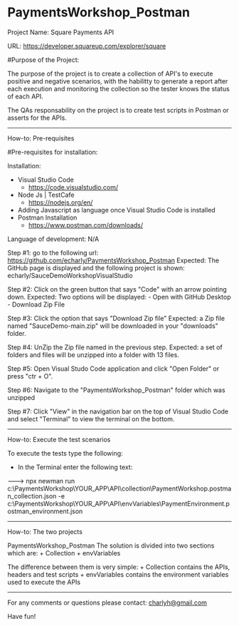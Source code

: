 # PaymentsWorkshop_Postman

Project Name: Square Payments API

URL: https://developer.squareup.com/explorer/square

#Purpose of the Project:

The purpose of the project is to create a collection of API's to execute positive and negative scenarios, with the habilitty to generate a report after each execution and monitoring the collection so the tester knows the status of each API.

The QAs responsability on the project is to create test scripts in Postman or asserts for the APIs.

---------------------------------------------------------------

How-to: Pre-requisites

#Pre-requisites for installation:

Installation:
+ Visual Studio Code
	- https://code.visualstudio.com/
+ Node Js | TestCafe
	- https://nodejs.org/en/
+ Adding Javascript as language once Visual Studio Code is installed
+ Postman Installation 
	- https://www.postman.com/downloads/
	
Language of development: N/A

Step #1: go to the following url: https://github.com/echarly/PaymentsWorkshop_Postman
	Expected: The GitHub page is displayed and the following project is shown: 
	echarly/SauceDemoWorkshopVisualStudio
	
Step #2: Click on the green button that says "Code" with an arrow pointing down.
	Expected: Two options will be displayed:
				- Open with GitHub Desktop
				- Download Zip File

Step #3: Click the option that says "Download Zip file"
	Expected: a Zip file named "SauceDemo-main.zip" will be downloaded in your "downloads" folder.
	
Step #4: UnZip the Zip file named in the previous step. 
	Expected: a set of folders and files will be unzipped into a folder with 13 files.
	
Step #5: Open Visual Studo Code application and click "Open Folder" or press "ctr + O".

Step #6: Navigate to the "PaymentsWorkshop_Postman" folder which was unzipped 

Step #7: Click "View" in the navigation bar on the top of Visual Studio Code and select 
		 "Terminal" to view the terminal on the bottom. 
     
---------------------------------------------------------------

How-to: Execute the test scenarios

To execute the tests type the following:

+ In the Terminal enter the following text:

---> 
npx newman run c:\PaymentsWorkshop\YOUR_APP\API\collection\PaymentWorkshop.postman_collection.json -e c:\PaymentsWorkshop\YOUR_APP\API\envVariables\PaymentEnvironment.postman_environment.json
	
---------------------------------------------------------------
How-to: The two projects

PaymentsWorkshop_Postman
The solution is divided into two sections which are: 
	+ Collection
	+ envVariables 
	
The difference between them is very simple: 
	+ Collection contains the APIs, headers and test scripts
	+ envVariables contains the environment variables used to execute the APIs
		
---------------------------------------------------------------

For any comments or questions please contact: charlyh@gmail.com

Have fun! 
